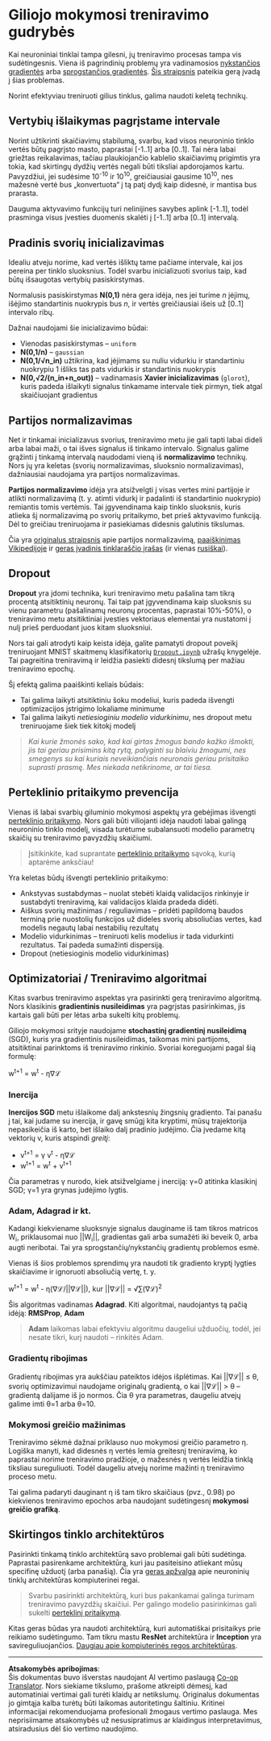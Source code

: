<!--
CO_OP_TRANSLATOR_METADATA:
{
  "original_hash": "ae074cd940fc2f4dc24fc07b66ccbd99",
  "translation_date": "2025-08-31T17:38:07+00:00",
  "source_file": "lessons/4-ComputerVision/08-TransferLearning/TrainingTricks.md",
  "language_code": "lt"
}
-->
# Giliojo mokymosi treniravimo gudrybės

Kai neuroniniai tinklai tampa gilesni, jų treniravimo procesas tampa vis sudėtingesnis. Viena iš pagrindinių problemų yra vadinamosios [nykstančios gradientės](https://en.wikipedia.org/wiki/Vanishing_gradient_problem) arba [sprogstančios gradientės](https://deepai.org/machine-learning-glossary-and-terms/exploding-gradient-problem#:~:text=Exploding%20gradients%20are%20a%20problem,updates%20are%20small%20and%20controlled.). [Šis straipsnis](https://towardsdatascience.com/the-vanishing-exploding-gradient-problem-in-deep-neural-networks-191358470c11) pateikia gerą įvadą į šias problemas.

Norint efektyviau treniruoti gilius tinklus, galima naudoti keletą technikų.

## Vertybių išlaikymas pagrįstame intervale

Norint užtikrinti skaičiavimų stabilumą, svarbu, kad visos neuroninio tinklo vertės būtų pagrįsto masto, paprastai [-1..1] arba [0..1]. Tai nėra labai griežtas reikalavimas, tačiau plaukiojančio kablelio skaičiavimų prigimtis yra tokia, kad skirtingų dydžių vertės negali būti tiksliai apdorojamos kartu. Pavyzdžiui, jei sudėsime 10<sup>-10</sup> ir 10<sup>10</sup>, greičiausiai gausime 10<sup>10</sup>, nes mažesnė vertė bus „konvertuota“ į tą patį dydį kaip didesnė, ir mantisa bus prarasta.

Dauguma aktyvavimo funkcijų turi nelinijines savybes aplink [-1..1], todėl prasminga visus įvesties duomenis skalėti į [-1..1] arba [0..1] intervalą.

## Pradinis svorių inicializavimas

Idealiu atveju norime, kad vertės išliktų tame pačiame intervale, kai jos pereina per tinklo sluoksnius. Todėl svarbu inicializuoti svorius taip, kad būtų išsaugotas vertybių pasiskirstymas.

Normalusis pasiskirstymas **N(0,1)** nėra gera idėja, nes jei turime *n* įėjimų, išėjimo standartinis nuokrypis bus *n*, ir vertės greičiausiai išeis už [0..1] intervalo ribų.

Dažnai naudojami šie inicializavimo būdai:

- Vienodas pasiskirstymas – `uniform`
- **N(0,1/n)** – `gaussian`
- **N(0,1/√n_in)** užtikrina, kad įėjimams su nuliu vidurkiu ir standartiniu nuokrypiu 1 išliks tas pats vidurkis ir standartinis nuokrypis
- **N(0,√2/(n_in+n_out))** – vadinamasis **Xavier inicializavimas** (`glorot`), kuris padeda išlaikyti signalus tinkamame intervale tiek pirmyn, tiek atgal skaičiuojant gradientus

## Partijos normalizavimas

Net ir tinkamai inicializavus svorius, treniravimo metu jie gali tapti labai dideli arba labai maži, o tai išves signalus iš tinkamo intervalo. Signalus galime grąžinti į tinkamą intervalą naudodami vieną iš **normalizavimo** technikų. Nors jų yra keletas (svorių normalizavimas, sluoksnio normalizavimas), dažniausiai naudojama yra partijos normalizavimas.

**Partijos normalizavimo** idėja yra atsižvelgti į visas vertes mini partijoje ir atlikti normalizavimą (t. y. atimti vidurkį ir padalinti iš standartinio nuokrypio) remiantis tomis vertėmis. Tai įgyvendinama kaip tinklo sluoksnis, kuris atlieka šį normalizavimą po svorių pritaikymo, bet prieš aktyvavimo funkciją. Dėl to greičiau treniruojama ir pasiekiamas didesnis galutinis tikslumas.

Čia yra [originalus straipsnis](https://arxiv.org/pdf/1502.03167.pdf) apie partijos normalizavimą, [paaiškinimas Vikipedijoje](https://en.wikipedia.org/wiki/Batch_normalization) ir [geras įvadinis tinklaraščio įrašas](https://towardsdatascience.com/batch-normalization-in-3-levels-of-understanding-14c2da90a338) (ir vienas [rusiškai](https://habrahabr.ru/post/309302/)).

## Dropout

**Dropout** yra įdomi technika, kuri treniravimo metu pašalina tam tikrą procentą atsitiktinių neuronų. Tai taip pat įgyvendinama kaip sluoksnis su vienu parametru (pašalinamų neuronų procentas, paprastai 10%-50%), o treniravimo metu atsitiktiniai įvesties vektoriaus elementai yra nustatomi į nulį prieš perduodant juos kitam sluoksniui.

Nors tai gali atrodyti kaip keista idėja, galite pamatyti dropout poveikį treniruojant MNIST skaitmenų klasifikatorių [`Dropout.ipynb`](Dropout.ipynb) užrašų knygelėje. Tai pagreitina treniravimą ir leidžia pasiekti didesnį tikslumą per mažiau treniravimo epochų.

Šį efektą galima paaiškinti keliais būdais:

- Tai galima laikyti atsitiktiniu šoku modeliui, kuris padeda išvengti optimizacijos įstrigimo lokaliame minimume
- Tai galima laikyti *netiesioginiu modelio vidurkinimu*, nes dropout metu treniruojame šiek tiek kitokį modelį

> *Kai kurie žmonės sako, kad kai girtas žmogus bando kažko išmokti, jis tai geriau prisimins kitą rytą, palyginti su blaiviu žmogumi, nes smegenys su kai kuriais neveikiančiais neuronais geriau prisitaiko suprasti prasmę. Mes niekada netikrinome, ar tai tiesa.*

## Perteklinio pritaikymo prevencija

Vienas iš labai svarbių giluminio mokymosi aspektų yra gebėjimas išvengti [perteklinio pritaikymo](../../3-NeuralNetworks/05-Frameworks/Overfitting.md). Nors gali būti viliojanti idėja naudoti labai galingą neuroninio tinklo modelį, visada turėtume subalansuoti modelio parametrų skaičių su treniravimo pavyzdžių skaičiumi.

> Įsitikinkite, kad suprantate [perteklinio pritaikymo](../../3-NeuralNetworks/05-Frameworks/Overfitting.md) sąvoką, kurią aptarėme anksčiau!

Yra keletas būdų išvengti perteklinio pritaikymo:

- Ankstyvas sustabdymas – nuolat stebėti klaidą validacijos rinkinyje ir sustabdyti treniravimą, kai validacijos klaida pradeda didėti.
- Aiškus svorių mažinimas / reguliavimas – pridėti papildomą baudos terminą prie nuostolių funkcijos už dideles svorių absoliučias vertes, kad modelis negautų labai nestabilių rezultatų
- Modelio vidurkinimas – treniruoti kelis modelius ir tada vidurkinti rezultatus. Tai padeda sumažinti dispersiją.
- Dropout (netiesioginis modelio vidurkinimas)

## Optimizatoriai / Treniravimo algoritmai

Kitas svarbus treniravimo aspektas yra pasirinkti gerą treniravimo algoritmą. Nors klasikinis **gradientinis nusileidimas** yra pagrįstas pasirinkimas, jis kartais gali būti per lėtas arba sukelti kitų problemų.

Giliojo mokymosi srityje naudojame **stochastinį gradientinį nusileidimą** (SGD), kuris yra gradientinis nusileidimas, taikomas mini partijoms, atsitiktinai parinktoms iš treniravimo rinkinio. Svoriai koreguojami pagal šią formulę:

w<sup>t+1</sup> = w<sup>t</sup> - η∇ℒ

### Inercija

**Inercijos SGD** metu išlaikome dalį ankstesnių žingsnių gradiento. Tai panašu į tai, kai judame su inercija, ir gavę smūgį kita kryptimi, mūsų trajektorija nepasikeičia iš karto, bet išlaiko dalį pradinio judėjimo. Čia įvedame kitą vektorių v, kuris atspindi *greitį*:

- v<sup>t+1</sup> = γ v<sup>t</sup> - η∇ℒ
- w<sup>t+1</sup> = w<sup>t</sup> + v<sup>t+1</sup>

Čia parametras γ nurodo, kiek atsižvelgiame į inerciją: γ=0 atitinka klasikinį SGD; γ=1 yra grynas judėjimo lygtis.

### Adam, Adagrad ir kt.

Kadangi kiekviename sluoksnyje signalus dauginame iš tam tikros matricos W<sub>i</sub>, priklausomai nuo ||W<sub>i</sub>||, gradientas gali arba sumažėti iki beveik 0, arba augti neribotai. Tai yra sprogstančių/nykstančių gradientų problemos esmė.

Vienas iš šios problemos sprendimų yra naudoti tik gradiento kryptį lygties skaičiavime ir ignoruoti absoliučią vertę, t. y.

w<sup>t+1</sup> = w<sup>t</sup> - η(∇ℒ/||∇ℒ||), kur ||∇ℒ|| = √∑(∇ℒ)<sup>2</sup>

Šis algoritmas vadinamas **Adagrad**. Kiti algoritmai, naudojantys tą pačią idėją: **RMSProp**, **Adam**

> **Adam** laikomas labai efektyviu algoritmu daugeliui užduočių, todėl, jei nesate tikri, kurį naudoti – rinkitės Adam.

### Gradientų ribojimas

Gradientų ribojimas yra aukščiau pateiktos idėjos išplėtimas. Kai ||∇ℒ|| ≤ θ, svorių optimizavimui naudojame originalų gradientą, o kai ||∇ℒ|| > θ – gradientą dalijame iš jo normos. Čia θ yra parametras, daugeliu atvejų galime imti θ=1 arba θ=10.

### Mokymosi greičio mažinimas

Treniravimo sėkmė dažnai priklauso nuo mokymosi greičio parametro η. Logiška manyti, kad didesnės η vertės lemia greitesnį treniravimą, ko paprastai norime treniravimo pradžioje, o mažesnės η vertės leidžia tinklą tiksliau sureguliuoti. Todėl daugeliu atvejų norime mažinti η treniravimo proceso metu.

Tai galima padaryti dauginant η iš tam tikro skaičiaus (pvz., 0.98) po kiekvienos treniravimo epochos arba naudojant sudėtingesnį **mokymosi greičio grafiką**.

## Skirtingos tinklo architektūros

Pasirinkti tinkamą tinklo architektūrą savo problemai gali būti sudėtinga. Paprastai pasirenkame architektūrą, kuri jau pasiteisino atliekant mūsų specifinę užduotį (arba panašią). Čia yra [geras apžvalga](https://www.topbots.com/a-brief-history-of-neural-network-architectures/) apie neuroninių tinklų architektūras kompiuterinei regai.

> Svarbu pasirinkti architektūrą, kuri bus pakankamai galinga turimam treniravimo pavyzdžių skaičiui. Per galingo modelio pasirinkimas gali sukelti [perteklinį pritaikymą](../../3-NeuralNetworks/05-Frameworks/Overfitting.md).

Kitas geras būdas yra naudoti architektūrą, kuri automatiškai prisitaikys prie reikiamo sudėtingumo. Tam tikru mastu **ResNet** architektūra ir **Inception** yra savireguliuojančios. [Daugiau apie kompiuterinės regos architektūras](../07-ConvNets/CNN_Architectures.md).

---

**Atsakomybės apribojimas**:  
Šis dokumentas buvo išverstas naudojant AI vertimo paslaugą [Co-op Translator](https://github.com/Azure/co-op-translator). Nors siekiame tikslumo, prašome atkreipti dėmesį, kad automatiniai vertimai gali turėti klaidų ar netikslumų. Originalus dokumentas jo gimtąja kalba turėtų būti laikomas autoritetingu šaltiniu. Kritinei informacijai rekomenduojama profesionali žmogaus vertimo paslauga. Mes neprisiimame atsakomybės už nesusipratimus ar klaidingus interpretavimus, atsiradusius dėl šio vertimo naudojimo.